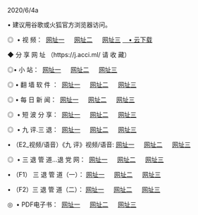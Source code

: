 <p>2020/6/4a
<p>• 建议用谷歌或火狐官方浏览器访问。
<p>◎  • 视 频： 
<a href="http://hbt.shirokuriwaki.com/" target="_blank">网址一</a> 　 
<a href="http://hdw.shirokuriwaki.com/" target="_blank">网址二</a> 　 
<a href="http://hap.shirokuriwaki.com/b.html" target="_blank">网址三</a>
<a href="https://yadi.sk/d/d0sUeAOpal3njw" target="_blank">　• 云下载 </a></p>
<p>◆ 分 享 网 址 （https://j.acci.ml/ 请 收 藏） </p>

<p>◎•  小 站：  
<a href="http://hbt.shirokuriwaki.com/f.html" target="_blank">网址一</a> 　 
<a href="http://hdw.shirokuriwaki.com/h.html" target="_blank">网址二</a> 　 
<a href="http://hap.shirokuriwaki.com/k/" target="_blank">网址三</a></p><p>

<p>◎  • 翻 墙 软 件 ：  
<a href="http://hbt.shirokuriwaki.com/ff/" target="_blank">网址一</a> 　 
<a href="http://hdw.shirokuriwaki.com/s/read/a1_nd.html" target="_blank">网址二</a> 　 
<a href="http://hap.shirokuriwaki.com/ff/index.html" target="_blank">网址三</a></p>
<p>◎  • 每 日 新 闻：  
<a href="http://hbt.shirokuriwaki.com/day/" target="_blank">网址一</a> 　 
<a href="http://hdw.shirokuriwaki.com/day/" target="_blank">网址二</a> 　 
<a href="http://hap.shirokuriwaki.com/day/index.html" target="_blank">网址三</a></p>
<p>◎   • 短 波 分 享：  
<a href="http://hbt.shirokuriwaki.com/h/" target="_blank">网址一</a> 　 
<a href="http://hdw.shirokuriwaki.com/h/" target="_blank">网址二</a> 　 
<a href="http://hap.shirokuriwaki.com/h/index.html" target="_blank">网址三</a></p>
<p>◎   • 九 评.三 退：  
<a href="http://hbt.shirokuriwaki.com/t/" target="_blank">网址一</a> 　 
<a href="http://hdw.shirokuriwaki.com/v2/index.html" target="_blank">网址二</a> 　 
<a href="http://hap.shirokuriwaki.com/tt/index.html" target="_blank">网址三</a> 　</p>
<p>  • （E2_视频/语音）《九 评》视频/语音: 
<a href="http://hbt.shirokuriwaki.com/7738.html" target="_blank">网址一</a> 　 
<a href="http://hdw.shirokuriwaki.com/7614.html" target="_blank">网址二</a> 　 
<a href="http://hap.shirokuriwaki.com/7633.html" target="_blank">网址三</a></p>
<p>◎   • 三 退 管 道...退 党 网：  
<a href="http://hbt.shirokuriwaki.com/go/td1.html" target="_blank">网址一</a> 　 
<a href="http://hdw.shirokuriwaki.com/go/td2.html" target="_blank">网址二</a> 　 
<a href="http://hap.shirokuriwaki.com/go/td3.html" target="_blank">网址三</a></p>
<p>  • （F1） 三 退 管 道（一）： 
<a href="http://hbt.shirokuriwaki.com/dd/" target="_blank">网址一</a> 　 
<a href="http://hdw.shirokuriwaki.com/s/read/a1_tdx.html" target="_blank">网址二</a> 　 
<a href="http://hap.shirokuriwaki.com/dd/" target="_blank">网址三</a></p>
<p>  • （F2）三 退 管 道（二）： 
<a href="http://hdw.shirokuriwaki.com/d/" target="_blank">网址一</a> 　 
<a href="http://hbt.shirokuriwaki.com/d/index.html" target="_blank">网址二</a> 　 
<a href="http://hap.shirokuriwaki.com/d/" target="_blank">网址三</a></p>
<p>◎   • PDF电子书：  
<a href="http://hbt.shirokuriwaki.com/p/" target="_blank">网址一</a> 　 
<a href="http://hdw.shirokuriwaki.com/p/index.html" target="_blank">网址二</a> 　 
<a href="http://hap.shirokuriwaki.com/p/" target="_blank">网址三</a></p>
